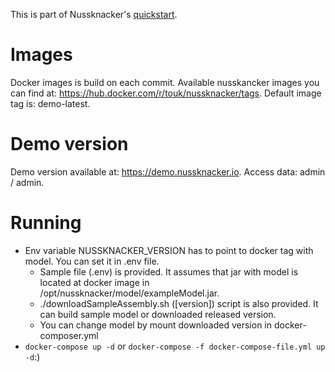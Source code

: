 This is part of Nussknacker's [quickstart](https://touk.github.io/nussknacker/Quickstart.html).

Images
=====
Docker images is build on each commit. Available nusskancker images you can find at: https://hub.docker.com/r/touk/nussknacker/tags. 
Default image tag is: demo-latest.  

Demo version
=======
Demo version available at: https://demo.nussknacker.io. Access data: admin / admin. 

Running
=======
* Env variable NUSSKNACKER_VERSION has to point to docker tag with model.
  You can set it in .env file. 
    * Sample file (.env) is provided. It assumes that jar with model is located at docker image in /opt/nussknacker/model/exampleModel.jar.
    * ./downloadSampleAssembly.sh ([version]) script is also provided. It can build sample model or downloaded released version. 
    * You can change model by mount downloaded version in docker-composer.yml  
* `docker-compose up -d` or `docker-compose -f docker-compose-file.yml up -d`:)
